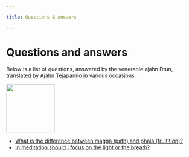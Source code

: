 ```yaml
---

title: Questions & Answers

---
```


# Questions and answers

Below is a list of questions, answered by the venerable ajahn Dtun, translated by Ajahn Tejapanno in various occasions.

<img width="128" style="max-width: 100%" src="/ajahn_Dtun_1.png" />

- [What is the difference between magga (path) and phala (fruitition)?](./difference-magga-phala.md)
- [In meditation should I focus on the light or the breath?](./focus-on-light-or-breath.md)
